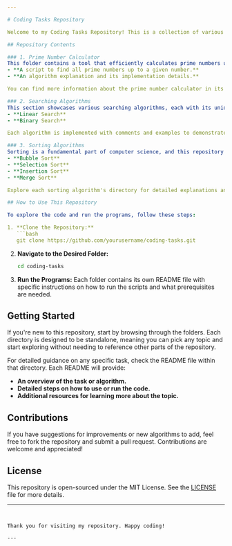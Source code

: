 ```yaml
---

# Coding Tasks Repository

Welcome to my Coding Tasks Repository! This is a collection of various coding exercises and projects I've worked on, ranging from fundamental algorithms to more complex tasks. Whether you're looking to explore basic functionalities or dive deep into algorithm implementations, you'll find something interesting here.

## Repository Contents

### 1. Prime Number Calculator
This folder contains a tool that efficiently calculates prime numbers up to a specified limit. It includes:
- **A script to find all prime numbers up to a given number.**
- **An algorithm explanation and its implementation details.**

You can find more information about the prime number calculator in its [README file](Prime-Number-Calculator/README.md).

### 2. Searching Algorithms
This section showcases various searching algorithms, each with its unique approach to finding data:
- **Linear Search**
- **Binary Search**

Each algorithm is implemented with comments and examples to demonstrate their use cases and efficiency.

### 3. Sorting Algorithms
Sorting is a fundamental part of computer science, and this repository includes several sorting methods:
- **Bubble Sort**
- **Selection Sort**
- **Insertion Sort**
- **Merge Sort**

Explore each sorting algorithm's directory for detailed explanations and code implementations.

## How to Use This Repository

To explore the code and run the programs, follow these steps:

1. **Clone the Repository:**
   ```bash
   git clone https://github.com/yourusername/coding-tasks.git
   ```
   
2. **Navigate to the Desired Folder:**
   ```bash
   cd coding-tasks
   ```

3. **Run the Programs:**
   Each folder contains its own README file with specific instructions on how to run the scripts and what prerequisites are needed.

## Getting Started

If you're new to this repository, start by browsing through the folders. Each directory is designed to be standalone, meaning you can pick any topic and start exploring without needing to reference other parts of the repository.

For detailed guidance on any specific task, check the README file within that directory. Each README will provide:
- **An overview of the task or algorithm.**
- **Detailed steps on how to use or run the code.**
- **Additional resources for learning more about the topic.**

## Contributions

If you have suggestions for improvements or new algorithms to add, feel free to fork the repository and submit a pull request. Contributions are welcome and appreciated!

## License

This repository is open-sourced under the MIT License. See the [LICENSE](LICENSE) file for more details.

---
```


Thank you for visiting my repository. Happy coding!

---
